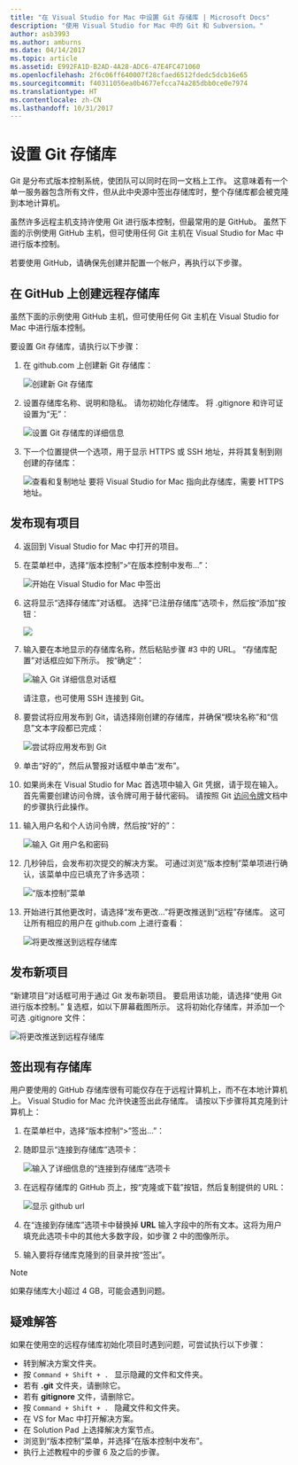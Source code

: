 ```yaml
---
title: "在 Visual Studio for Mac 中设置 Git 存储库 | Microsoft Docs"
description: "使用 Visual Studio for Mac 中的 Git 和 Subversion。"
author: asb3993
ms.author: amburns
ms.date: 04/14/2017
ms.topic: article
ms.assetid: E992FA1D-B2AD-4A28-ADC6-47E4FC471060
ms.openlocfilehash: 2f6c06ff640007f28cfaed6512fdedc5dcb16e65
ms.sourcegitcommit: f40311056ea0b4677efcca74a285dbb0ce0e7974
ms.translationtype: HT
ms.contentlocale: zh-CN
ms.lasthandoff: 10/31/2017
---
```

# <a name="setting-up-a-git-repository"></a>设置 Git 存储库

Git 是分布式版本控制系统，使团队可以同时在同一文档上工作。 这意味着有一个单一服务器包含所有文件，但从此中央源中签出存储库时，整个存储库都会被克隆到本地计算机。

虽然许多远程主机支持许使用 Git 进行版本控制，但最常用的是 GitHub。 虽然下面的示例使用 GitHub 主机，但可使用任何 Git 主机在 Visual Studio for Mac 中进行版本控制。

若要使用 GitHub，请确保先创建并配置一个帐户，再执行以下步骤。 

## <a name="creating-a-remote-repo-on-github"></a>在 GitHub 上创建远程存储库

虽然下面的示例使用 GitHub 主机，但可使用任何 Git 主机在 Visual Studio for Mac 中进行版本控制。

要设置 Git 存储库，请执行以下步骤：

1. 在 github.com 上创建新 Git 存储库：

    ![创建新 Git 存储库](media/version-control-git1-sml.png)

2. 设置存储库名称、说明和隐私。 请勿初始化存储库。 将 .gitignore 和许可证设置为“无”：

    ![设置 Git 存储库的详细信息](media/version-control-git2.png)

3. 下一个位置提供一个选项，用于显示 HTTPS 或 SSH 地址，并将其复制到刚创建的存储库：

    ![查看和复制地址](media/version-control-git3.png) 要将 Visual Studio for Mac 指向此存储库，需要 HTTPS 地址。


## <a name="publishing-an-existing-project"></a>发布现有项目

4. 返回到 Visual Studio for Mac 中打开的项目。 

5. 在菜单栏中，选择“版本控制”>“在版本控制中发布...”：

    ![开始在 Visual Studio for Mac 中签出](media/version-control-git4-sml.png)

6. 这将显示“选择存储库”对话框。 选择“已注册存储库”选项卡，然后按“添加”按钮：

    ![](media/version-control-git5.png)

7. 输入要在本地显示的存储库名称，然后粘贴步骤 #3 中的 URL。 “存储库配置”对话框应如下所示。 按“确定”： 

    ![输入 Git 详细信息对话框](media/version-control-git6.png)

    请注意，也可使用 SSH 连接到 Git。

8. 要尝试将应用发布到 Git，请选择刚创建的存储库，并确保“模块名称”和“信息”文本字段都已完成：

    ![尝试将应用发布到 Git](media/version-control-git7.png)

9. 单击“好的”，然后从警报对话框中单击“发布”。

10. 如果尚未在 Visual Studio for Mac 首选项中输入 Git 凭据，请于现在输入。 首先需要创建访问令牌，该令牌可用于替代密码。 请按照 Git [访问令牌](https://help.github.com/articles/creating-an-access-token-for-command-line-use/)文档中的步骤执行此操作。

11. 输入用户名和个人访问令牌，然后按“好的”：

    ![输入 Git 用户名和密码](media/version-control-git9-sml.png)

12. 几秒钟后，会发布初次提交的解决方案。 可通过浏览“版本控制”菜单项进行确认，该菜单中应已填充了许多选项： 

    ![“版本控制”菜单](media/version-control-git10.png)

13. 开始进行其他更改时，请选择“发布更改...”将更改推送到“远程”存储库。 这可让所有相应的用户在 github.com 上进行查看： 

    ![将更改推送到远程存储库](media/version-control-git11.png)

## <a name="publishing-a-new-project"></a>发布新项目

“新建项目”对话框可用于通过 Git 发布新项目。 要启用该功能，请选择“使用 Git 进行版本控制。” 复选框，如以下屏幕截图所示。 这将初始化存储库，并添加一个可选 .gitignore 文件：

![将更改推送到远程存储库](media/version-control-git12.png)

## <a name="checkout-an-existing-repository"></a>签出现有存储库

用户要使用的 GitHub 存储库很有可能仅存在于远程计算机上，而不在本地计算机上。 Visual Studio for Mac 允许快速签出此存储库。 请按以下步骤将其克隆到计算机上：

1. 在菜单栏中，选择“版本控制“>”签出...”：

2. 随即显示“连接到存储库”选项卡：

    ![输入了详细信息的“连接到存储库”选项卡](media/version-control-git13.png)

3. 在远程存储库的 GitHub 页上，按“克隆或下载”按钮，然后复制提供的 URL：

    ![显示 github url](media/version-control-git14.png)

4. 在“连接到存储库”选项卡中替换掉 **URL** 输入字段中的所有文本。这将为用户填充此选项卡中的其他大多数字段，如步骤 2 中的图像所示。

5. 输入要将存储库克隆到的目录并按“签出”。

> [!NOTE]
如果存储库大小超过 4 GB，可能会遇到问题。

## <a name="troubleshooting"></a>疑难解答

如果在使用空的远程存储库初始化项目时遇到问题，可尝试执行以下步骤：

- 转到解决方案文件夹。
- 按 `Command + Shift + . ` 显示隐藏的文件和文件夹。
- 若有 **.git** 文件夹，请删除它。
- 若有 **gitignore** 文件，请删除它。
- 按 `Command + Shift + . ` 隐藏文件和文件夹。
- 在 VS for Mac 中打开解决方案。
- 在 Solution Pad 上选择解决方案节点。
- 浏览到“版本控制”菜单，并选择“在版本控制中发布”。
- 执行上述教程中的步骤 6 及之后的步骤。